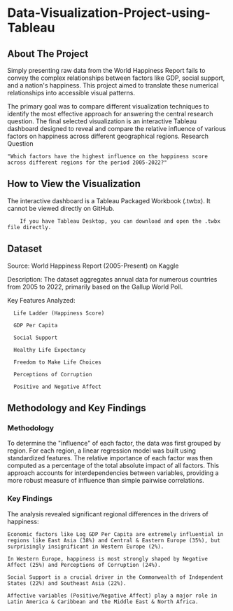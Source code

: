 # Data-Visualization-Project-using-Tableau

## About The Project

Simply presenting raw data from the World Happiness Report fails to convey the complex relationships between factors like GDP, social support, and a nation's happiness. This project aimed to translate these numerical relationships into accessible visual patterns.

The primary goal was to compare different visualization techniques to identify the most effective approach for answering the central research question. The final selected visualization is an interactive Tableau dashboard designed to reveal and compare the relative influence of various factors on happiness across different geographical regions.
Research Question

    "Which factors have the highest influence on the happiness score across different regions for the period 2005-2022?"

## How to View the Visualization

The interactive dashboard is a Tableau Packaged Workbook (.twbx). It cannot be viewed directly on GitHub.

        If you have Tableau Desktop, you can download and open the .twbx file directly.

## Dataset
        

  Source: World Happiness Report (2005-Present) on Kaggle

  Description: The dataset aggregates annual data for numerous countries from 2005 to 2022, primarily based on the Gallup World Poll.

  Key Features Analyzed:

      Life Ladder (Happiness Score)

      GDP Per Capita

      Social Support

      Healthy Life Expectancy

      Freedom to Make Life Choices

      Perceptions of Corruption

      Positive and Negative Affect

## Methodology and Key Findings
### Methodology

To determine the "influence" of each factor, the data was first grouped by region. For each region, a linear regression model was built using standardized features. The relative importance of each factor was then computed as a percentage of the total absolute impact of all factors. This approach accounts for interdependencies between variables, providing a more robust measure of influence than simple pairwise correlations.

### Key Findings

The analysis revealed significant regional differences in the drivers of happiness:

    Economic factors like Log GDP Per Capita are extremely influential in regions like East Asia (38%) and Central & Eastern Europe (35%), but surprisingly insignificant in Western Europe (2%).

    In Western Europe, happiness is most strongly shaped by Negative Affect (25%) and Perceptions of Corruption (24%).

    Social Support is a crucial driver in the Commonwealth of Independent States (22%) and Southeast Asia (22%).

    Affective variables (Positive/Negative Affect) play a major role in Latin America & Caribbean and the Middle East & North Africa.
